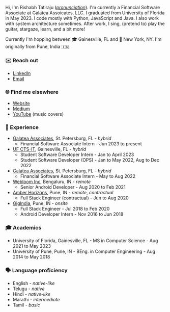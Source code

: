 Hi, I'm Rishabh Tatiraju (_[pronunciation](https://github.com/rtdtwo/rtdtwo/blob/main/name-help.md)_). I'm currently a Financial Software Associate at Galatea Assoicates, LLC. I graduated from University of Florida in May 2023. I code mostly with Python, JavaScript and Java. I also work with system architecture sometimes. After work, I sing, (pretend to) play the guitar, stargaze, learn, and a bit more!

Currently I'm hopping between 🎓 Gainesville, FL and 🗽 New York, NY. I'm originally from Pune, India 🇮🇳.

### ✉️ Reach out
- [LinkedIn](https://www.linkedin.com/in/rishabhtatiraju/)
- [Email](mailto:tatiraju.rishabh@gmail.com)

### 🌐 Find me elsewhere
- [Website](https://rishabh.blog)
- [Medium](https://rtdtwo.medium.com)
- [YouTube](https://www.youtube.com/@rishabhtatirajumusic3656) (music covers)

### 💼 Experience
- [Galatea Associates](https://www.galatea-associates.com), St. Petersburg, FL - _hybrid_
  - Financial Software Associate Intern - Jun 2023 to present 
- [UF CTS-IT](https://www.ctsi.ufl.edu/research/study-design-and-analysis/informatics-consulting), Gainesville, FL - _hybrid_
  - Student Software Developer Intern - Jan to April 2023
  - Student Software Developer (OPS) - Jan to May 2022, Aug to Dec 2022
- [Galatea Associates](https://www.galatea-associates.com), St. Petersburg, FL - _hybrid_
  - Financial Software Associate Intern - May to Aug 2022 
- [Webloom Inc](https://www.webloominc.com), Bengaluru, IN - _remote_
  - Senior Android Developer - Aug 2020 to Feb 2021 
- [Amber Horizons](https://theamberhorizons.com), Pune, IN - _remote_, _contractual_
  -  Full Stack Engineer (contractual) - Jun to Aug 2020
- [GigIndia](https://gigindia.in), Pune, IN - _onsite_
  -  Full Stack Engineer - Jul 2018 to Feb 2020
  -  Android Developer Intern - Nov 2016 to Jun 2018

### 🎓 Academics
- University of Florida, Gainesville, FL - MS in Computer Science - Aug 2021 to May 2023
- University of Pune, Pune, IN - BEng. in Computer Engineering - Aug 2014 to May 2018

### 🗣️ Language proficiency
- English - _native-like_
- Telugu - _native_
- Hindi - _native-like_
- Marathi - _intermediate_
- Tamil - _basic_
